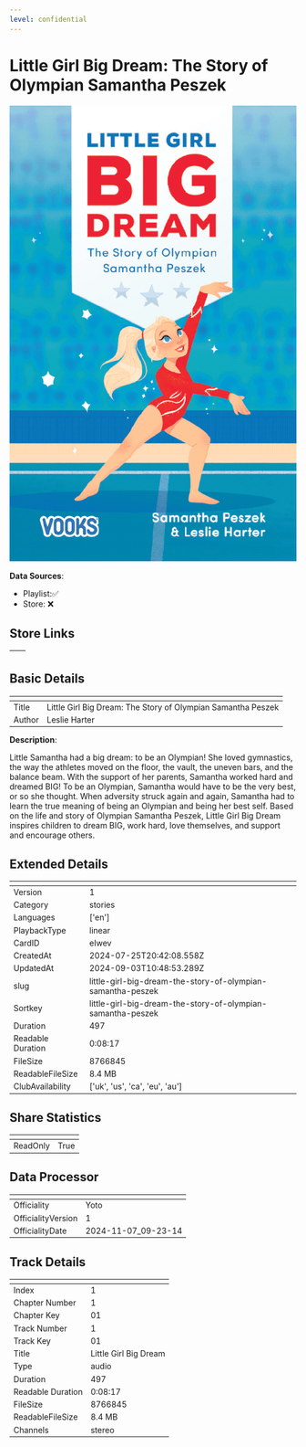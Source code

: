 ```yaml
---
level: confidential
---
```

# Little Girl Big Dream: The Story of Olympian Samantha Peszek

![card_[eIwev].png](../../img/cards/card_[eIwev].png)

**Data Sources**: 

- Playlist:✅
- Store: ❌


## Store Links

| <!-- --> | <!-- --> |
| - | - |


## Basic Details

| <!-- --> | <!-- --> |
| - | - |
| Title | Little Girl Big Dream: The Story of Olympian Samantha Peszek |
| Author | Leslie Harter |

**Description**:

Little Samantha had a big dream: to be an Olympian! She loved gymnastics, the way the athletes moved on the floor, the vault, the uneven bars, and the balance beam. With the support of her parents, Samantha worked hard and dreamed BIG! To be an Olympian, Samantha would have to be the very best, or so she thought. When adversity struck again and again, Samantha had to learn the true meaning of being an Olympian and being her best self. Based on the life and story of Olympian Samantha Peszek, Little Girl Big Dream inspires children to dream BIG, work hard, love themselves, and support and encourage others.


## Extended Details

| <!-- --> | <!-- --> |
| - | - |
| Version | 1 |
| Category | stories |
| Languages | ['en'] |
| PlaybackType | linear |
| CardID | eIwev |
| CreatedAt | 2024-07-25T20:42:08.558Z |
| UpdatedAt | 2024-09-03T10:48:53.289Z |
| slug | little-girl-big-dream-the-story-of-olympian-samantha-peszek |
| Sortkey | little-girl-big-dream-the-story-of-olympian-samantha-peszek |
| Duration | 497 |
| Readable Duration | 0:08:17 |
| FileSize | 8766845 |
| ReadableFileSize | 8.4 MB |
| ClubAvailability | ['uk', 'us', 'ca', 'eu', 'au'] |


## Share Statistics

| <!-- --> | <!-- --> |
| - | - |
| ReadOnly | True |


## Data Processor

| <!-- --> | <!-- --> |
| - | - |
| Officiality | Yoto
| OfficialityVersion | 1
| OfficialityDate | 2024-11-07_09-23-14


## Track Details

| <!-- --> | <!-- --> |
| - | - |
| Index | 1 |
| Chapter Number | 1 |
| Chapter Key | 01 |
| Track Number | 1 |
| Track Key | 01 |
| Title | Little Girl Big Dream |
| Type | audio |
| Duration | 497 |
| Readable Duration | 0:08:17 |
| FileSize | 8766845 |
| ReadableFileSize | 8.4 MB |
| Channels | stereo |

